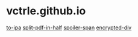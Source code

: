 # vctrle.github.io

[to-ipa](to-ipa)
[split-pdf-in-half](split-pdf-in-half)
[spoiler-span](spoiler-span)
[encrypted-div](encrypted-div)
